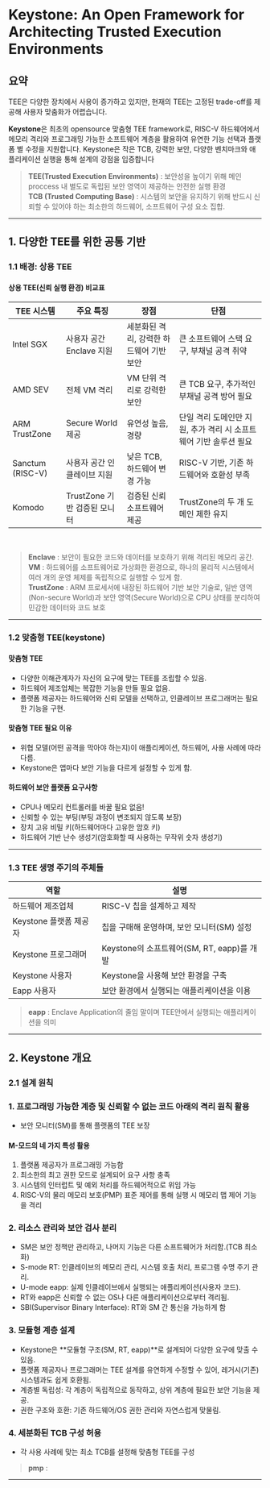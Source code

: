 Keystone: An Open Framework for Architecting Trusted Execution Environments
====

## 요약

 TEE은 다양한 장치에서 사용이 증가하고 있지만, 현재의 TEE는 고정된 trade-off를 제공해 사용자 맞춤화가 어렵습니다.

 **Keystone**은 최초의 opensource 맞춤형 TEE framework로, RISC-V 하드웨어에서 메모리 격리와 프로그래밍 가능한 소프트웨어 계층을 활용하여 유연한 기능 선택과 플랫폼 별 수정을 지원합니다. Keystone은 작은 TCB, 강력한 보안, 다양한 벤치마크와 애플리케이션 실행을 통해 설계의 강점을 입증합니다<br/>
 
> **TEE(Trusted Execution Environments)** : 보안성을 높이기 위해 메인 proccess 내 별도로 독립된 보안 영역이 제공하는 안전한 실행 환경<br/>
> **TCB (Trusted Computing Base)** : 시스템의 보안을 유지하기 위해 반드시 신뢰할 수 있어야 하는 최소한의 하드웨어, 소프트웨어 구성 요소 집합.

-------

## 1.  다양한 TEE를 위한 공통 기반  
### 1.1 배경: 상용 TEE
#### 상용 TEE(신뢰 실행 환경) 비교표

|TEE 시스템	|주요 특징	|장점|	단점|
|--|--|--|--|
|Intel SGX	|사용자 공간 Enclave 지원	|세분화된 격리, 강력한 하드웨어 기반 보안	|큰 소프트웨어 스택 요구, 부채널 공격 취약|
|AMD SEV	|전체 VM 격리	|VM 단위 격리로 강력한 보안	|큰 TCB 요구, 추가적인 부채널 공격 방어 필요|
|ARM TrustZone	|Secure World 제공|	유연성 높음, 경량	|단일 격리 도메인만 지원, 추가 격리 시 소프트웨어 기반 솔루션 필요|
|Sanctum (RISC-V)|	사용자 공간 인클레이브 지원	|낮은 TCB, 하드웨어 변경 가능	|RISC-V 기반, 기존 하드웨어와 호환성 부족|
|Komodo	|TrustZone 기반 검증된 모니터|	검증된 신뢰 소프트웨어 제공	|TrustZone의 두 개 도메인 제한 유지|
<br/>

> **Enclave** : 보안이 필요한 코드와 데이터를 보호하기 위해 격리된 메모리 공간.<br/>
> **VM** : 하드웨어를 소프트웨어로 가상화한 환경으로, 하나의 물리적 시스템에서 여러 개의 운영 체제를 독립적으로 실행할 수 있게 함.<br/>
> **TrustZone** : ARM 프로세서에 내장된 하드웨어 기반 보안 기술로, 일반 영역(Non-secure World)과 보안 영역(Secure World)으로 CPU 상태를 분리하여 민감한 데이터와 코드 보호

---------

### 1.2 맞춤형 TEE(keystone)

#### 맞춤형 TEE
- 다양한 이해관계자가 자신의 요구에 맞는 TEE를 조립할 수 있음.
- 하드웨어 제조업체는 복잡한 기능을 만들 필요 없음. 
- 플랫폼 제공자는 하드웨어와 신뢰 모델을 선택하고, 인클레이브 프로그래머는 필요한 기능을 구현.

#### 맞춤형 TEE 필요 이유

- 위협 모델(어떤 공격을 막아야 하는지)이 애플리케이션, 하드웨어, 사용 사례에 따라 다름.
- Keystone은 앱마다 보안 기능을 다르게 설정할 수 있게 함.

#### 하드웨어 보안 플랫폼 요구사항

- CPU나 메모리 컨트롤러를 바꿀 필요 없음!
- 신뢰할 수 있는 부팅(부팅 과정이 변조되지 않도록 보장)
- 장치 고유 비밀 키(하드웨어마다 고유한 암호 키)
- 하드웨어 기반 난수 생성기(암호화할 때 사용하는 무작위 숫자 생성기)

--------------------------------------------------------


### 1.3 TEE 생명 주기의 주체들   

| 역할	| 설명	|
|--|--|
|하드웨어 제조업체	|RISC-V 칩을 설계하고 제작	|
|Keystone 플랫폼 제공자|	칩을 구매해 운영하며, 보안 모니터(SM) 설정	|
|Keystone 프로그래머	|Keystone의 소프트웨어(SM, RT, eapp)를 개발	|
|Keystone 사용자	|Keystone을 사용해 보안 환경을 구축	|
| Eapp 사용자	|보안 환경에서 실행되는 애플리케이션을 이용	|

> **eapp** : Enclave Application의 줄임 말이며 TEE안에서 실행되는 애플리케이션을 의미

------------------------------------------------------

## 2. Keystone 개요
### 2.1 설계 원칙

### 1. 프로그래밍 가능한 계층 및 신뢰할 수 없는 코드 아래의 격리 원칙 활용

- 보안 모니터(SM)를 통해 플랫폼의 TEE 보장

#### M-모드의 네 가지 특성 활용

1. 플랫폼 제공자가 프로그래밍 가능함
2. 최소한의 최고 권한 모드로 설계되어 요구 사항 충족
3. 시스템의 인터럽트 및 예외 처리를 하드웨어적으로 위임 가능
4. RISC-V의 물리 메모리 보호(PMP) 표준 제어를 통해 실행 시 메모리 맵 제어 기능을 격리

### 2. 리소스 관리와 보안 검사 분리
- SM은 보안 정책만 관리하고, 나머지 기능은 다른 소프트웨어가 처리함.(TCB 최소화)
- S-mode RT: 인클레이브의 메모리 관리, 시스템 호출 처리, 프로그램 수명 주기 관리.
- U-mode eapp: 실제 인클레이브에서 실행되는 애플리케이션(사용자 코드).
- RT와 eapp은 신뢰할 수 없는 OS나 다른 애플리케이션으로부터 격리됨.
- SBI(Supervisor Binary Interface): RT와 SM 간 통신을 가능하게 함
### 3. 모듈형 계층 설계
- Keystone은 **모듈형 구조(SM, RT, eapp)**로 설계되어 다양한 요구에 맞출 수 있음.
- 플랫폼 제공자나 프로그래머는 TEE 설계를 유연하게 수정할 수 있어, 레거시(기존) 시스템과도 쉽게 호환됨.
- 계층별 독립성: 각 계층이 독립적으로 동작하고, 상위 계층에 필요한 보안 기능을 제공.
- 권한 구조와 호환: 기존 하드웨어/OS 권한 관리와 자연스럽게 맞물림.

### 4. 세분화된 TCB 구성 허용
- 각 사용 사례에 맞는 최소 TCB를 설정해 맞춤형 TEE를 구성

> **pmp** : 
--------------------------------








































































































































